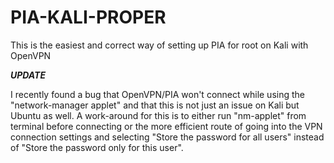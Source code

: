 # PIA-KALI-PROPER
This is the easiest and correct way of setting up PIA for root on Kali with OpenVPN

***UPDATE***

I recently found a bug that OpenVPN/PIA won't connect while using the "network-manager applet" and that this is not just an issue on Kali but Ubuntu as well. A work-around for this is to either run "nm-applet" from terminal before connecting or the more efficient route of going into the VPN connection settings and selecting "Store the password for all users" instead of "Store the password only for this user". 
